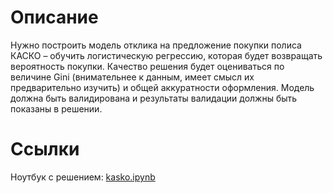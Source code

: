 # Описание
Нужно построить модель отклика на предложение покупки полиса КАСКО – обучить логистическую регрессию, которая будет возвращать вероятность покупки.
Качество решения будет оцениваться по величине Gini (внимательнее к данным, имеет смысл их предварительно изучить) и общей аккуратности оформления. Модель должна быть валидирована и результаты валидации должны быть показаны в решении.

# Ссылки
Ноутбук с решением: [kasko.ipynb](https://bitbucket.org/zosimovaa/02.-kasko/src/master/kasko-2.0.ipynb?viewer=nbviewer)



 